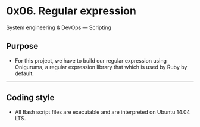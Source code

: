 
# 0x06. Regular expression
System engineering & DevOps ― Scripting



## Purpose
- For this project, we have to build our regular expression using Oniguruma, a regular expression library that which is used by Ruby by default. 
---
## Coding style
- All Bash script files are executable and are interpreted on Ubuntu 14.04 LTS. 
